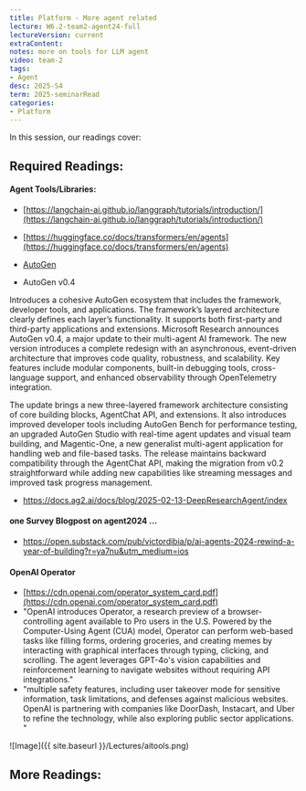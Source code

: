 ```yaml
---
title: Platform - More agent related 
lecture: W6.2-team2-agent24-full
lectureVersion: current
extraContent: 
notes: more on tools for LLM agent 
video: team-2
tags:
- Agent 
desc: 2025-S4
term: 2025-seminarRead
categories:
- Platform
---
```



In this session, our readings cover: 

## Required Readings: 




#### Agent Tools/Libraries: 
+ [https://langchain-ai.github.io/langgraph/tutorials/introduction/](https://langchain-ai.github.io/langgraph/tutorials/introduction/)

+ [https://huggingface.co/docs/transformers/en/agents](https://huggingface.co/docs/transformers/en/agents)

+ [AutoGen](https://github.com/ag2ai/ag2?tab=readme-ov-file)


+ AutoGen v0.4

Introduces a cohesive AutoGen ecosystem that includes the framework, developer tools, and applications. The framework’s layered architecture clearly defines each layer’s functionality. It supports both first-party and third-party applications and extensions.
Microsoft Research announces AutoGen v0.4, a major update to their multi-agent AI framework. The new version introduces a complete redesign with an asynchronous, event-driven architecture that improves code quality, robustness, and scalability. Key features include modular components, built-in debugging tools, cross-language support, and enhanced observability through OpenTelemetry integration.

The update brings a new three-layered framework architecture consisting of core building blocks, AgentChat API, and extensions. It also introduces improved developer tools including AutoGen Bench for performance testing, an upgraded AutoGen Studio with real-time agent updates and visual team building, and Magentic-One, a new generalist multi-agent application for handling web and file-based tasks. The release maintains backward compatibility through the AgentChat API, making the migration from v0.2 straightforward while adding new capabilities like streaming messages and improved task progress management.

+  https://docs.ag2.ai/docs/blog/2025-02-13-DeepResearchAgent/index


#### one Survey Blogpost on agent2024 ...

+ https://open.substack.com/pub/victordibia/p/ai-agents-2024-rewind-a-year-of-building?r=ya7nu&utm_medium=ios



#### OpenAI Operator
+ [https://cdn.openai.com/operator_system_card.pdf](https://cdn.openai.com/operator_system_card.pdf)
+ "OpenAI introduces Operator, a research preview of a browser-controlling agent available to Pro users in the U.S. Powered by the Computer-Using Agent (CUA) model, Operator can perform web-based tasks like filling forms, ordering groceries, and creating memes by interacting with graphical interfaces through typing, clicking, and scrolling. The agent leverages GPT-4o's vision capabilities and reinforcement learning to navigate websites without requiring API integrations."
+ "multiple safety features, including user takeover mode for sensitive information, task limitations, and defenses against malicious websites. OpenAI is partnering with companies like DoorDash, Instacart, and Uber to refine the technology, while also exploring public sector applications. "



![Image]({{ site.baseurl }}/Lectures/aitools.png)


## More Readings: 

